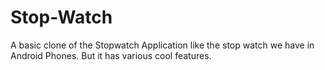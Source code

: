 # Stop-Watch
A basic clone of the Stopwatch Application like the stop watch we have in Android Phones. But it has various cool features.
